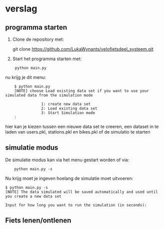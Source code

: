 # verslag

## programma starten
1. Clone de repository met:

    git clone https://github.com/LukaWynants/velofietsdeel_systeem.git

2. Start het programma starten met:

        python main.py

nu krijg je dit menu:

        $ python main.py 
        [NOTE] choose Load existing data set if you want to use your simulated data from the simulation mode

                    1: create new data set
                    2: Load existing data set
                    3: Start Simulation mode
        :

hier kan je kiezen tussen een nieuwe data set te creeren, een dataset in te laden van users.pkl, stations.pkl en bikes.pkl of de simulatio te starten

## simulatie modus

De simulatie modus kan via het menu gestart worden of via:

        python main.py -s

Nu krijg moet je ingeven hoelang de simulatie moet uitvoeren:

    $ python main.py -s
    [NOTE] The data simulated will be saved automatically and used until you create a new data set

    Input for how long you want to run the simulation (in seconds):


## Fiets lenen/ontlenen

